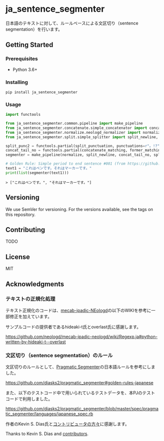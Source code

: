 # ja_sentence_segmenter
日本語のテキストに対して、ルールベースによる文区切り（sentence segmentation）を行います。

## Getting Started

### Prerequisites
* Python 3.6+

### Installing
`pip install ja_sentence_segmenter`

### Usage
```Python
import functools

from ja_sentence_segmenter.common.pipeline import make_pipeline
from ja_sentence_segmenter.concatenate.simple_concatenator import concatenate_matching
from ja_sentence_segmenter.normalize.neologd_normalizer import normalize
from ja_sentence_segmenter.split.simple_splitter import split_newline, split_punctuation

split_punc2 = functools.partial(split_punctuation, punctuations=r"。!?")
concat_tail_no = functools.partial(concatenate_matching, former_matching_rule=r"^(?P<result>.+)(の)$", remove_former_matched=False)
segmenter = make_pipeline(normalize, split_newline, concat_tail_no, split_punc2)

# Golden Rule: Simple period to end sentence #001 (from https://github.com/diasks2/pragmatic_segmenter/blob/master/spec/pragmatic_segmenter/languages/japanese_spec.rb#L6)
text1 = "これはペンです。それはマーカーです。"
print(list(segmenter(text1)))
```

```
> ["これはペンです。", "それはマーカーです。"]
```

## Versioning
We use SemVer for versioning. For the versions available, see the tags on this repository.

## Contributing
TODO

## License
MIT

## Acknowledgments

### テキストの正規化処理
テキスト正規化のコードは、[mecab-ipadic-NEologd](https://github.com/neologd/mecab-ipadic-neologd)の以下のWIKIを参考に一部修正を加えています。

サンプルコードの提供者であるhideaki-t氏とoverlast氏に感謝します。

https://github.com/neologd/mecab-ipadic-neologd/wiki/Regexp.ja#python-written-by-hideaki-t--overlast

### 文区切り（sentence segmentation）のルール
文区切りのルールとして、[Pragmatic Segmenter](https://github.com/diasks2/pragmatic_segmenter)の日本語ルールを参考にしました。

https://github.com/diasks2/pragmatic_segmenter#golden-rules-japanese

また、以下のテストコード中で用いられているテストデータを、本PJのテストコードで利用しました。

https://github.com/diasks2/pragmatic_segmenter/blob/master/spec/pragmatic_segmenter/languages/japanese_spec.rb

作者のKevin S. Dias氏と[コントリビュータの方々](https://github.com/diasks2/pragmatic_segmenter/graphs/contributors)に感謝します。

Thanks to Kevin S. Dias and [contributors](https://github.com/diasks2/pragmatic_segmenter/graphs/contributors).
